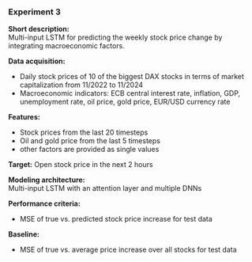 ### Experiment 3

**Short description:**  
Multi-input LSTM for predicting the weekly stock price change by integrating macroeconomic factors.

**Data acquisition:**  
- Daily stock prices of 10 of the biggest DAX stocks in terms of market capitalization from 11/2022 to 11/2024  
- Macroeconomic indicators: ECB central interest rate, inflation, GDP, unemployment rate, oil price, gold price, EUR/USD currency rate

**Features:**  
- Stock prices from the last 20 timesteps  
- Oil and gold price from the last 5 timesteps
- other factors are provided as single values

**Target:** Open stock price in the next 2 hours  

**Modeling architecture:**  
Multi-input LSTM with an attention layer and multiple DNNs

**Performance criteria:**
- MSE of true vs. predicted stock price increase for test data  

**Baseline:**  
- MSE of true vs. average price increase over all stocks for test data
